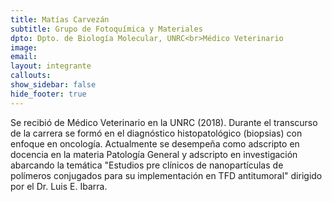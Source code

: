 ```yaml
---
title: Matías Carvezán
subtitle: Grupo de Fotoquímica y Materiales
dpto: Dpto. de Biología Molecular, UNRC<br>Médico Veterinario
image: 
email: 
layout: integrante
callouts:
show_sidebar: false
hide_footer: true
---
```


Se recibió de Médico Veterinario en la UNRC (2018). Durante el transcurso de la carrera se formó en el diagnóstico histopatológico (biopsias) con enfoque en oncología. Actualmente se desempeña como adscripto en docencia en la materia Patología General y adscripto en investigación abarcando la temática "Estudios pre clínicos de nanopartículas de polímeros conjugados para su implementación en TFD antitumoral" dirigido por el Dr. Luis E. Ibarra.

